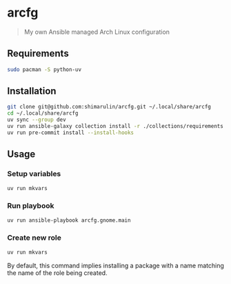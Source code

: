# arcfg

> My own Ansible managed Arch Linux configuration

## Requirements

```sh
sudo pacman -S python-uv
```

## Installation

```sh
git clone git@github.com:shimarulin/arcfg.git ~/.local/share/arcfg
cd ~/.local/share/arcfg
uv sync --group dev
uv run ansible-galaxy collection install -r ./collections/requirements.yml
uv run pre-commit install --install-hooks
```

## Usage

### Setup variables

```sh
uv run mkvars
```

### Run playbook

```sh
uv run ansible-playbook arcfg.gnome.main
```

### Create new role

```sh
uv run mkvars
```

By default, this command implies installing a package with a name matching the name of the role being created.
